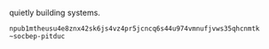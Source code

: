 quietly building systems.

`npub1mtheusu4e8znx42sk6js4vz4pr5jcncq6s44u974vmnufjvws35qhcnmtk` `~socbep-pitduc`
